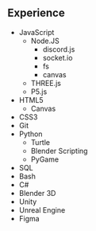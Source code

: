 ## Experience
- JavaScript
    - Node.JS
      - discord.js
      - socket.io
      - fs
      - canvas
    - THREE.js
    - P5.js
- HTML5
   - Canvas
- CSS3
- Git
- Python
    - Turtle
    - Blender Scripting
    - PyGame
- SQL
- Bash
- C#
- Blender 3D
- Unity
- Unreal Engine
- Figma
